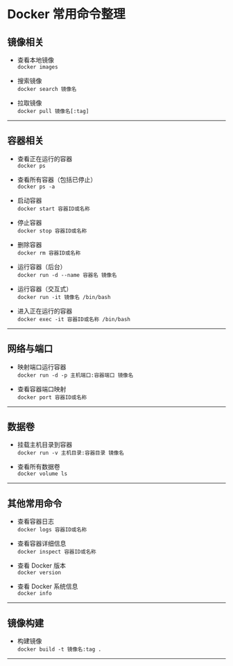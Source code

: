 # Docker 常用命令整理

## 镜像相关

- 查看本地镜像  
  `docker images`

- 搜索镜像  
  `docker search 镜像名`

- 拉取镜像  
  `docker pull 镜像名[:tag]`
---

## 容器相关

- 查看正在运行的容器  
  `docker ps`

- 查看所有容器（包括已停止）  
  `docker ps -a`

- 启动容器  
  `docker start 容器ID或名称`

- 停止容器  
  `docker stop 容器ID或名称`

- 删除容器  
  `docker rm 容器ID或名称`

- 运行容器（后台）  
  `docker run -d --name 容器名 镜像名`

- 运行容器（交互式）  
  `docker run -it 镜像名 /bin/bash`

- 进入正在运行的容器  
  `docker exec -it 容器ID或名称 /bin/bash`

---

## 网络与端口

- 映射端口运行容器  
  `docker run -d -p 主机端口:容器端口 镜像名`

- 查看容器端口映射  
  `docker port 容器ID或名称`

---

## 数据卷

- 挂载主机目录到容器  
  `docker run -v 主机目录:容器目录 镜像名`

- 查看所有数据卷  
  `docker volume ls`

---

## 其他常用命令

- 查看容器日志  
  `docker logs 容器ID或名称`

- 查看容器详细信息  
  `docker inspect 容器ID或名称`

- 查看 Docker 版本  
  `docker version`

- 查看 Docker 系统信息  
  `docker info`

---

## 镜像构建

- 构建镜像  
  `docker build -t 镜像名:tag .`

---